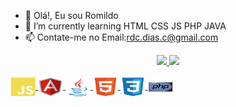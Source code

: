 - 👋 Olá!, Eu sou Romildo
- 🌱 I’m currently learning  HTML  CSS JS  PHP  JAVA
- 📫 Contate-me no Email:rdc.dias.c@gmail.com



<div align="center">
  <a href="https://github.com/RomildoDias">
  <img height="180em" src="https://github-readme-stats.vercel.app/api?username=RomildoDias&show_icons=true&theme=dark&include_all_commits=true&count_private=true"/>
  <img height="180em" src="https://github-readme-stats.vercel.app/api/top-langs/?username=RomildoDias&layout=compact&langs_count=7&theme=dark"/>
</div>
  <div style="display: inline_block"><br>
  <img align="center" alt="Romildo-Js" height="30" width="40" src="https://raw.githubusercontent.com/devicons/devicon/master/icons/javascript/javascript-plain.svg">
  <img align="center" alt="Romildo-Angular" height="30" width="40" src="https://raw.githubusercontent.com/devicons/devicon/master/icons/angularjs/angularjs-original.svg">
  <img align="center" alt="Romildo-java" height="30" width="40" src="https://raw.githubusercontent.com/devicons/devicon/master/icons/java/java-original.svg" >
  <img align="center" alt="Rafa-HTML" height="30" width="40" src="https://raw.githubusercontent.com/devicons/devicon/master/icons/html5/html5-original.svg">
  <img align="center" alt="Rafa-CSS" height="30" width="40" src="https://raw.githubusercontent.com/devicons/devicon/master/icons/css3/css3-original.svg">
  <img align="center" alt="Romildo-PHP" height="30" width="40" src="https://raw.githubusercontent.com/devicons/devicon/master/icons/php/php-original.svg">

</div>
